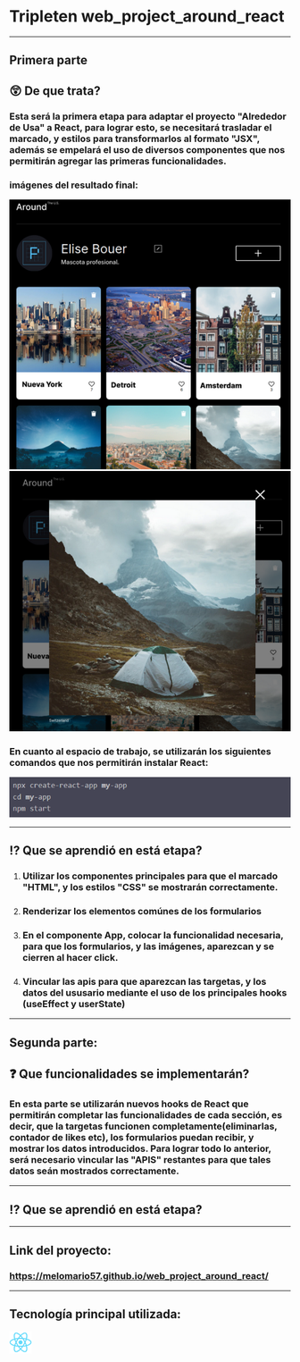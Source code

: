 # Tripleten web_project_around_react

---

## Primera parte

## :astonished: De que trata?

### Esta será la primera etapa para adaptar el proyecto "Alrededor de Usa" a React, para lograr esto, se necesitará trasladar el marcado, y estilos para transformarlos al formato "JSX", además se empelará el uso de diversos componentes que nos permitirán agregar las primeras funcionalidades.

### imágenes del resultado final:

<img src="src/images/image-16.png"  border="0"   />
<img src="src/images/image-18.png"  border="0"   />

### En cuanto al espacio de trabajo, se utilizarán los siguientes comandos que nos permitirán instalar React:

<img src="src/images/image-19.png"  border="0"   />
 
____

## :interrobang: Que se aprendió en está etapa?

1. ### Utilizar los componentes principales para que el marcado "HTML", y los estilos "CSS" se mostrarán correctamente.

2. ### Renderizar los elementos comúnes de los formularios

3. ### En el componente App, colocar la funcionalidad necesaria, para que los formularios, y las imágenes, aparezcan y se cierren al hacer click.

4. ### Vincular las apis para que aparezcan las targetas, y los datos del ususario mediante el uso de los principales hooks (useEffect y userState)

---

## Segunda parte:

## :question: Que funcionalidades se implementarán?

### En esta parte se utilizarán nuevos hooks de React que permitirán completar las funcionalidades de cada sección, es decir, que la targetas funcionen completamente(eliminarlas, contador de likes etc), los formularios puedan recibir, y mostrar los datos introducidos. Para lograr todo lo anterior, será necesario vincular las "APIS" restantes para que tales datos seán mostrados correctamente.

---

## :interrobang: Que se aprendió en está etapa?

---

## Link del proyecto:

### https://melomario57.github.io/web_project_around_react/

---

## Tecnología principal utilizada:

<img src="https://github.com/devicons/devicon/blob/master/icons/react/react-original.svg" title="React" alt="React" width="40" height="40"/>&nbsp;
